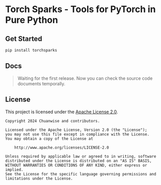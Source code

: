 # Torch Sparks - Tools for PyTorch in Pure Python

## Get Started

```bash
pip install torchsparks
```

## Docs

> Waiting for the first release. 
> Now you can check the source code documents temporally. 

## License

This project is licensed under the [Apache License 2.0](https://www.apache.org/licenses/LICENSE-2.0). 

```text
Copyright 2024 Chuanwise and contributors.

Licensed under the Apache License, Version 2.0 (the "License");
you may not use this file except in compliance with the License.
You may obtain a copy of the License at

    http://www.apache.org/licenses/LICENSE-2.0

Unless required by applicable law or agreed to in writing, software
distributed under the License is distributed on an "AS IS" BASIS,
WITHOUT WARRANTIES OR CONDITIONS OF ANY KIND, either express or implied.
See the License for the specific language governing permissions and
limitations under the License.
```
